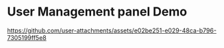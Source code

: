 # User Management panel Demo
https://github.com/user-attachments/assets/e02be251-e029-48ca-b796-7305199ff5e8
